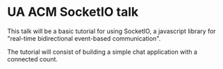 # UA ACM SocketIO talk

This talk will be a basic tutorial for using SocketIO, a javascript library for "real-time bidirectional event-based communication".

The tutorial will consist of building a simple chat application with a connected count.
